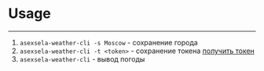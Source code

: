 # Usage
___

1. `asexsela-weather-cli -s Moscow` - сохранение города
2. `asexsela-weather-cli -t <token>` - сохранение токена [получить токен](https://openweathermap.org/api)
3. `asexsela-weather-cli` - вывод погоды
